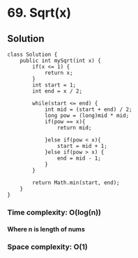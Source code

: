 # 69. Sqrt(x)
## Solution
```
class Solution {
    public int mySqrt(int x) {
        if(x <= 1) {
    		return x;
    	}
    	int start = 1;
    	int end = x / 2;	
    	
    	while(start <= end) {
    		int mid = (start + end) / 2;
    		long pow = (long)mid * mid;
    		if(pow == x){
    			return mid;
    			
    		}else if(pow < x){
    			start = mid + 1;
    		}else if(pow > x) {
    			end = mid - 1;
    		}
    	}
    	
		return Math.min(start, end);
    }
}
```
### Time complexity: O(log(n))
#### Where n is length of nums
### Space complexity: O(1)
